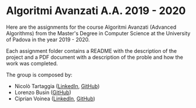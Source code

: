 # Algoritmi Avanzati A.A. 2019 - 2020

Here are the assignments for the course Algoritmi Avanzati (Advanced Algorithms) from the Master's Degree in Computer Science at the University of Padova in the year 2019 - 2020.

Each assignment folder contains a README with the description of the project and a PDF document with a description of the proble and how the work was completed.

The group is composed by:
- Nicolò Tartaggia ([LinkedIn](https://www.linkedin.com/in/nictartaggia/), [GitHub](https://github.com/NicoloTartaggia/))
- Lorenzo Busin ([GitHub](https://github.com/lorenzobusin/))
- Ciprian Voinea ([LinkedIn](https://www.linkedin.com/in/cvoinea/), [GitHub](https://github.com/cipz/))
